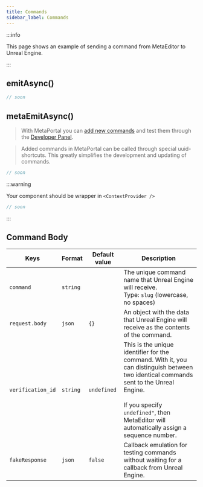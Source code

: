 ```yaml
---
title: Commands
sidebar_label: Commands
---
```


:::info

This page shows an example of sending a command from MetaEditor to Unreal Engine.

:::

## emitAsync()

```typescript
// soon
```

## metaEmitAsync()

> With MetaPortal you can [add new commands](../../metaportal/commands.md) and test them through the [Developer Panel](../devpanel/commands.md).

> Added commands in MetaPortal can be called through special uuid-shortcuts. This greatly simplifies the development and updating of commands.

```typescript
// soon
```

:::warning

Your component should be wrapper in `<ContextProvider />`

```typescript
// soon
```

:::

## Command Body

| Keys              | Format   | Default value | Description                                                                                                                                                                                                                              |
| ----------------- | -------- | ------------- | ---------------------------------------------------------------------------------------------------------------------------------------------------------------------------------------------------------------------------------------- |
| `command`         | `string` |               | The unique command name that Unreal Engine will receive.<br/>Type: `slug` (lowercase, no spaces)                                                                                                                                         |
| `request.body`    | `json`   | `{}`          | An object with the data that Unreal Engine will receive as the contents of the command.                                                                                                                                                  |
| `verification_id` | `string` | `undefined`   | This is the unique identifier for the command. With it, you can distinguish between two identical commands sent to the Unreal Engine.<br/><br/>If you specify `undefined"`, then MetaEditor will automatically assign a sequence number. |
| `fakeResponse`    | `json`   | `false`       | Callback emulation for testing commands without waiting for a callback from Unreal Engine.                                                                                                                                               |

